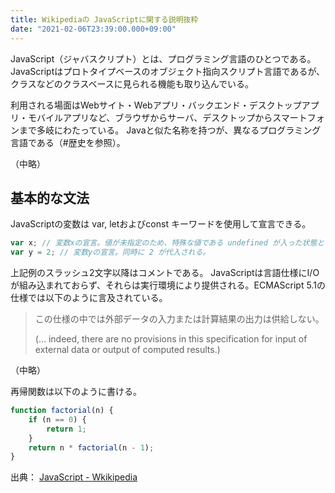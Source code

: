 ```yaml
---
title: Wikipediaの JavaScriptに関する説明抜粋
date: "2021-02-06T23:39:00.000+09:00"
---
```

JavaScript（ジャバスクリプト）とは、プログラミング言語のひとつである。JavaScriptはプロトタイプベースのオブジェクト指向スクリプト言語であるが、クラスなどのクラスベースに見られる機能も取り込んでいる。

利用される場面はWebサイト・Webアプリ・バックエンド・デスクトップアプリ・モバイルアプリなど、ブラウザからサーバ、デスクトップからスマートフォンまで多岐にわたっている。
Javaと似た名称を持つが、異なるプログラミング言語である（#歴史を参照）。

（中略）

## 基本的な文法

JavaScriptの変数は var, letおよびconst キーワードを使用して宣言できる。

```javascript
var x; // 変数xの宣言。値が未指定のため、特殊な値である undefined が入った状態となる。
var y = 2; // 変数yの宣言。同時に 2 が代入される。
```

上記例のスラッシュ2文字以降はコメントである。
JavaScriptは言語仕様にI/Oが組み込まれておらず、それらは実行環境により提供される。ECMAScript 5.1の仕様では以下のように言及されている。

>この仕様の中では外部データの入力または計算結果の出力は供給しない。
>
>(… indeed, there are no provisions in this specification for input of external data or output of computed results.)

（中略）

再帰関数は以下のように書ける。

```javascript
function factorial(n) {
    if (n == 0) {
        return 1;
    }
    return n * factorial(n - 1);
}
```

出典： [JavaScript - Wkikipedia](https://ja.wikipedia.org/wiki/JavaScript)
